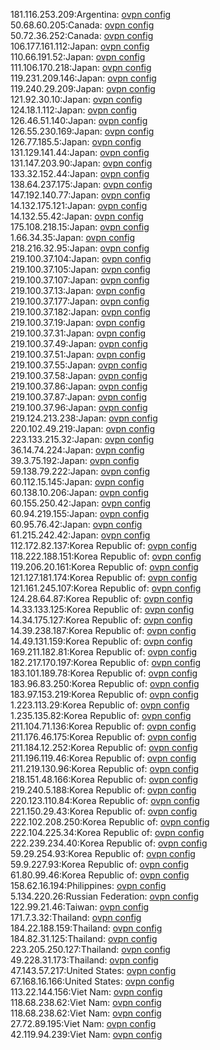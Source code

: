 181.116.253.209:Argentina: [ovpn config](vpn/181_116_253_209.ovpn)  
50.68.60.205:Canada: [ovpn config](vpn/50_68_60_205.ovpn)  
50.72.36.252:Canada: [ovpn config](vpn/50_72_36_252.ovpn)  
106.177.161.112:Japan: [ovpn config](vpn/106_177_161_112.ovpn)  
110.66.191.52:Japan: [ovpn config](vpn/110_66_191_52.ovpn)  
111.106.170.218:Japan: [ovpn config](vpn/111_106_170_218.ovpn)  
119.231.209.146:Japan: [ovpn config](vpn/119_231_209_146.ovpn)  
119.240.29.209:Japan: [ovpn config](vpn/119_240_29_209.ovpn)  
121.92.30.10:Japan: [ovpn config](vpn/121_92_30_10.ovpn)  
124.18.1.112:Japan: [ovpn config](vpn/124_18_1_112.ovpn)  
126.46.51.140:Japan: [ovpn config](vpn/126_46_51_140.ovpn)  
126.55.230.169:Japan: [ovpn config](vpn/126_55_230_169.ovpn)  
126.77.185.5:Japan: [ovpn config](vpn/126_77_185_5.ovpn)  
131.129.141.44:Japan: [ovpn config](vpn/131_129_141_44.ovpn)  
131.147.203.90:Japan: [ovpn config](vpn/131_147_203_90.ovpn)  
133.32.152.44:Japan: [ovpn config](vpn/133_32_152_44.ovpn)  
138.64.237.175:Japan: [ovpn config](vpn/138_64_237_175.ovpn)  
147.192.140.77:Japan: [ovpn config](vpn/147_192_140_77.ovpn)  
14.132.175.121:Japan: [ovpn config](vpn/14_132_175_121.ovpn)  
14.132.55.42:Japan: [ovpn config](vpn/14_132_55_42.ovpn)  
175.108.218.15:Japan: [ovpn config](vpn/175_108_218_15.ovpn)  
1.66.34.35:Japan: [ovpn config](vpn/1_66_34_35.ovpn)  
218.216.32.95:Japan: [ovpn config](vpn/218_216_32_95.ovpn)  
219.100.37.104:Japan: [ovpn config](vpn/219_100_37_104.ovpn)  
219.100.37.105:Japan: [ovpn config](vpn/219_100_37_105.ovpn)  
219.100.37.107:Japan: [ovpn config](vpn/219_100_37_107.ovpn)  
219.100.37.13:Japan: [ovpn config](vpn/219_100_37_13.ovpn)  
219.100.37.177:Japan: [ovpn config](vpn/219_100_37_177.ovpn)  
219.100.37.182:Japan: [ovpn config](vpn/219_100_37_182.ovpn)  
219.100.37.19:Japan: [ovpn config](vpn/219_100_37_19.ovpn)  
219.100.37.31:Japan: [ovpn config](vpn/219_100_37_31.ovpn)  
219.100.37.49:Japan: [ovpn config](vpn/219_100_37_49.ovpn)  
219.100.37.51:Japan: [ovpn config](vpn/219_100_37_51.ovpn)  
219.100.37.55:Japan: [ovpn config](vpn/219_100_37_55.ovpn)  
219.100.37.58:Japan: [ovpn config](vpn/219_100_37_58.ovpn)  
219.100.37.86:Japan: [ovpn config](vpn/219_100_37_86.ovpn)  
219.100.37.87:Japan: [ovpn config](vpn/219_100_37_87.ovpn)  
219.100.37.96:Japan: [ovpn config](vpn/219_100_37_96.ovpn)  
219.124.213.238:Japan: [ovpn config](vpn/219_124_213_238.ovpn)  
220.102.49.219:Japan: [ovpn config](vpn/220_102_49_219.ovpn)  
223.133.215.32:Japan: [ovpn config](vpn/223_133_215_32.ovpn)  
36.14.74.224:Japan: [ovpn config](vpn/36_14_74_224.ovpn)  
39.3.75.192:Japan: [ovpn config](vpn/39_3_75_192.ovpn)  
59.138.79.222:Japan: [ovpn config](vpn/59_138_79_222.ovpn)  
60.112.15.145:Japan: [ovpn config](vpn/60_112_15_145.ovpn)  
60.138.10.206:Japan: [ovpn config](vpn/60_138_10_206.ovpn)  
60.155.250.42:Japan: [ovpn config](vpn/60_155_250_42.ovpn)  
60.94.219.155:Japan: [ovpn config](vpn/60_94_219_155.ovpn)  
60.95.76.42:Japan: [ovpn config](vpn/60_95_76_42.ovpn)  
61.215.242.42:Japan: [ovpn config](vpn/61_215_242_42.ovpn)  
112.172.82.137:Korea Republic of: [ovpn config](vpn/112_172_82_137.ovpn)  
118.222.188.151:Korea Republic of: [ovpn config](vpn/118_222_188_151.ovpn)  
119.206.20.161:Korea Republic of: [ovpn config](vpn/119_206_20_161.ovpn)  
121.127.181.174:Korea Republic of: [ovpn config](vpn/121_127_181_174.ovpn)  
121.161.245.107:Korea Republic of: [ovpn config](vpn/121_161_245_107.ovpn)  
124.28.64.87:Korea Republic of: [ovpn config](vpn/124_28_64_87.ovpn)  
14.33.133.125:Korea Republic of: [ovpn config](vpn/14_33_133_125.ovpn)  
14.34.175.127:Korea Republic of: [ovpn config](vpn/14_34_175_127.ovpn)  
14.39.238.187:Korea Republic of: [ovpn config](vpn/14_39_238_187.ovpn)  
14.49.131.159:Korea Republic of: [ovpn config](vpn/14_49_131_159.ovpn)  
169.211.182.81:Korea Republic of: [ovpn config](vpn/169_211_182_81.ovpn)  
182.217.170.197:Korea Republic of: [ovpn config](vpn/182_217_170_197.ovpn)  
183.101.189.78:Korea Republic of: [ovpn config](vpn/183_101_189_78.ovpn)  
183.96.83.250:Korea Republic of: [ovpn config](vpn/183_96_83_250.ovpn)  
183.97.153.219:Korea Republic of: [ovpn config](vpn/183_97_153_219.ovpn)  
1.223.113.29:Korea Republic of: [ovpn config](vpn/1_223_113_29.ovpn)  
1.235.135.82:Korea Republic of: [ovpn config](vpn/1_235_135_82.ovpn)  
211.104.71.136:Korea Republic of: [ovpn config](vpn/211_104_71_136.ovpn)  
211.176.46.175:Korea Republic of: [ovpn config](vpn/211_176_46_175.ovpn)  
211.184.12.252:Korea Republic of: [ovpn config](vpn/211_184_12_252.ovpn)  
211.196.119.46:Korea Republic of: [ovpn config](vpn/211_196_119_46.ovpn)  
211.219.130.96:Korea Republic of: [ovpn config](vpn/211_219_130_96.ovpn)  
218.151.48.166:Korea Republic of: [ovpn config](vpn/218_151_48_166.ovpn)  
219.240.5.188:Korea Republic of: [ovpn config](vpn/219_240_5_188.ovpn)  
220.123.110.84:Korea Republic of: [ovpn config](vpn/220_123_110_84.ovpn)  
221.150.29.43:Korea Republic of: [ovpn config](vpn/221_150_29_43.ovpn)  
222.102.208.250:Korea Republic of: [ovpn config](vpn/222_102_208_250.ovpn)  
222.104.225.34:Korea Republic of: [ovpn config](vpn/222_104_225_34.ovpn)  
222.239.234.40:Korea Republic of: [ovpn config](vpn/222_239_234_40.ovpn)  
59.29.254.93:Korea Republic of: [ovpn config](vpn/59_29_254_93.ovpn)  
59.9.227.93:Korea Republic of: [ovpn config](vpn/59_9_227_93.ovpn)  
61.80.99.46:Korea Republic of: [ovpn config](vpn/61_80_99_46.ovpn)  
158.62.16.194:Philippines: [ovpn config](vpn/158_62_16_194.ovpn)  
5.134.220.26:Russian Federation: [ovpn config](vpn/5_134_220_26.ovpn)  
122.99.21.46:Taiwan: [ovpn config](vpn/122_99_21_46.ovpn)  
171.7.3.32:Thailand: [ovpn config](vpn/171_7_3_32.ovpn)  
184.22.188.159:Thailand: [ovpn config](vpn/184_22_188_159.ovpn)  
184.82.31.125:Thailand: [ovpn config](vpn/184_82_31_125.ovpn)  
223.205.250.127:Thailand: [ovpn config](vpn/223_205_250_127.ovpn)  
49.228.31.173:Thailand: [ovpn config](vpn/49_228_31_173.ovpn)  
47.143.57.217:United States: [ovpn config](vpn/47_143_57_217.ovpn)  
67.168.16.166:United States: [ovpn config](vpn/67_168_16_166.ovpn)  
113.22.144.156:Viet Nam: [ovpn config](vpn/113_22_144_156.ovpn)  
118.68.238.62:Viet Nam: [ovpn config](vpn/118_68_238_62.ovpn)  
118.68.238.62:Viet Nam: [ovpn config](vpn/118_68_238_62.ovpn)  
27.72.89.195:Viet Nam: [ovpn config](vpn/27_72_89_195.ovpn)  
42.119.94.239:Viet Nam: [ovpn config](vpn/42_119_94_239.ovpn)  
